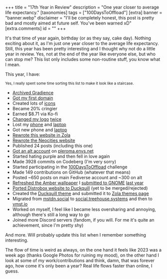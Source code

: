 +++
title = "17th Year in Review"
description = "One year closer to average life expectancy."
[taxonomies]
tags = ["100DaysToOffload"]
[extra]
banner = "banner.webp"
disclaimer = "I'll be completely honest, this post is pretty bad and mostly aimed at future self. You've been warned xD"
[extra.comments]
id = ""
+++

It's that time of year again, birthday (or as they say, cake day). Nothing exciting about it, as I'm just one year closer to the average life expectancy. Still, this year has been pretty interesting and I thought why not do a little year in review. Yes, not at the end of the year like everyone else, but who can stop me? This list only includes some non-routine stuff, you know what I mean.

This year, I have:

<small>Yes, I really spent some time sorting this list to make it look like a staircase.</small>

- [Archived Gradience](@/blog/2024-07-18-archiving-gradience/index.md)
- [Got my first domain](@/blog/2024-06-25-my-first-domain/index.md)
- Created lots of [icons](@/design/index.md)
- Became 20% cringier
- Earned $8.71 via Ko-fi
- [Changed my logo](@/blog/2024-08-17-brand-experiments/index.md) [twice](@/blog/2024-09-19-brand-experiments-2/index.md)
- Lost my [phone](@/blog/2024-07-08-using-dumbphone/index.md) and [laptop](@/blog/2024-06-11-macboy-chronicles/index.md)
- Got new phone and [laptop](@/blog/2024-06-19-not-that-latitude/index.md)
- [Rewrote this website in Zola](@/blog/2023-12-14-website-rewrite-in-zola/index.md)
- [Rewrote the Neocities website](@/blog/2024-06-04-rewriting-neocities-website/index.md)
- Published 24 posts (including this one)
- [Got an alt account](@/blog/2024-01-23-alt-profile-on-akkoma/index.md) on [pleroma.envs.net](https://pleroma.envs.net)
- Started hating purple and then fell in love again
- Made 3928 commits on Codeberg (I'm very sorry)
- Started participating in the [100DaysToOffload](https://100daystooffload.com) challenge
- Made 149 contributions on GitHub (whatever that means)
- Posted ~650 posts on main Fediverse account and ~300 on alt
- [Refreshed the Amber wallpaper](https://gitlab.gnome.org/GNOME/gnome-backgrounds/-/merge_requests/18) I [submitted to GNOME](https://gitlab.gnome.org/GNOME/gnome-backgrounds/-/issues/37) [last year](https://gitlab.gnome.org/GNOME/gnome-backgrounds/-/merge_requests/16)
- [Ported Distrobox website to Duckquill](https://github.com/89luca89/distrobox/pull/1565) (yet to be merged/rejected)
- Created the [Duckquill theme](https://duckquill.daudix.one) and submitted it to [Zola themes page](https://www.getzola.org/themes/duckquill/)
- Migrated from [mstdn.social](https://mstdn.social/@Daudix) to [social.treehouse.systems](https://social.treehouse.systems/@daudix) and then to [vmst.io](https://vmst.io/@daudix)
- Worked on myself, I feel like I became less oversharing and annoying, although there's still a long way to go
- Joined more Discord servers (fandom, if you will. For me it's quite an achievement, since I'm pretty shy)

And more. Will probably update this list when I remember something interesting.

The flow of time is weird as always, on the one hand it feels like 2023 was a week ago (thanks Google Photos for ruining my mood), on the other hand I look at some of my work/contributions and think, damn, that was forever ago, how come it's only been a year? Real life flows faster than online, I guess.
